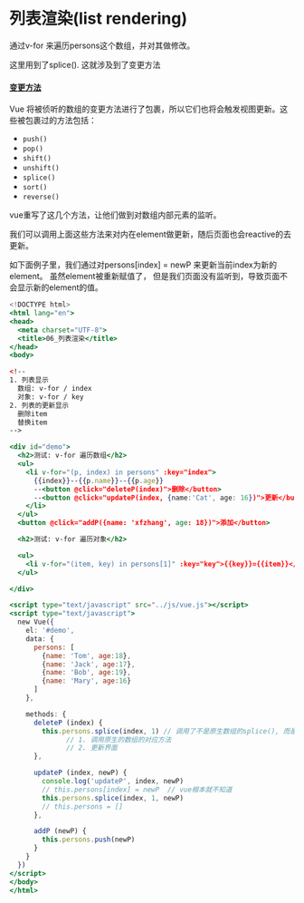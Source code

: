 # 列表渲染\(list rendering\)

通过v-for 来遍历persons这个数组，并对其做修改。

这里用到了splice\(\). 这就涉及到了变更方法

#### [变更方法](https://cn.vuejs.org/v2/guide/list.html#%E5%8F%98%E6%9B%B4%E6%96%B9%E6%B3%95) <a id="&#x53D8;&#x66F4;&#x65B9;&#x6CD5;"></a>

Vue 将被侦听的数组的变更方法进行了包裹，所以它们也将会触发视图更新。这些被包裹过的方法包括：

* `push()`
* `pop()`
* `shift()`
* `unshift()`
* `splice()`
* `sort()`
* `reverse()`

vue重写了这几个方法，让他们做到对数组内部元素的监听。

我们可以调用上面这些方法来对内在element做更新，随后页面也会reactive的去更新。

如下面例子里，我们通过对persons\[index\] = newP 来更新当前index为新的element。 虽然element被重新赋值了， 但是我们页面没有监听到，导致页面不会显示新的element的值。

```jsx
<!DOCTYPE html>
<html lang="en">
<head>
  <meta charset="UTF-8">
  <title>06_列表渲染</title>
</head>
<body>

<!--
1. 列表显示
  数组: v-for / index
  对象: v-for / key
2. 列表的更新显示
  删除item
  替换item
-->

<div id="demo">
  <h2>测试: v-for 遍历数组</h2>
  <ul>
    <li v-for="(p, index) in persons" :key="index">
      {{index}}--{{p.name}}--{{p.age}}
      --<button @click="deleteP(index)">删除</button>
      --<button @click="updateP(index, {name:'Cat', age: 16})">更新</button>
    </li>
  </ul>
  <button @click="addP({name: 'xfzhang', age: 18})">添加</button>

  <h2>测试: v-for 遍历对象</h2>

  <ul>
    <li v-for="(item, key) in persons[1]" :key="key">{{key}}={{item}}</li>
  </ul>

</div>

<script type="text/javascript" src="../js/vue.js"></script>
<script type="text/javascript">
  new Vue({
    el: '#demo',
    data: {
      persons: [
        {name: 'Tom', age:18},
        {name: 'Jack', age:17},
        {name: 'Bob', age:19},
        {name: 'Mary', age:16}
      ]
    },

    methods: {
      deleteP (index) {
        this.persons.splice(index, 1) // 调用了不是原生数组的splice(), 而是一个变异(重写)方法
              // 1. 调用原生的数组的对应方法
              // 2. 更新界面
      },

      updateP (index, newP) {
        console.log('updateP', index, newP)
        // this.persons[index] = newP  // vue根本就不知道
        this.persons.splice(index, 1, newP)
        // this.persons = []
      },

      addP (newP) {
        this.persons.push(newP)
      }
    }
  })
</script>
</body>
</html>
```

